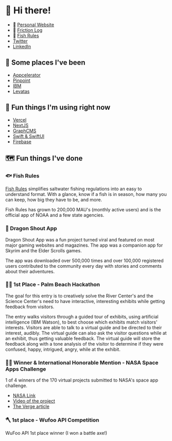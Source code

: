 # :wave: Hi there!

- 👾  [Personal Website](https://www.richardblalock.com/)
- 🚀  [Friction Log](https://frictionlog.com/)
- 🐠  [Fish Rules](https://fishrulesapp.com/)
- [Twitter](https://twitter.com/rblalock)
- [LinkedIn](https://www.linkedin.com/in/rickblalock/)

## 🚀  Some places I've been
- [Appcelerator](https://appcelerator.com)
- [Pinpoint](https://pinpoint.com)
- [IBM](https://ibm.com)
- [Levatas](https://levatas.com)

## 🔬  Fun things I'm using right now
- [Vercel](https://vercel.com)
- [NextJS](https://nextjs.com)
- [GraphCMS](https://graphcms.com)
- [Swift & SwiftUI](https://developer.apple.com/xcode/swiftui/)
- [Firebase](https://firebase.com)

## 🗺️  Fun things I've done

### :fish: Fish Rules

[Fish Rules](https://fishrulesapp.com) simplifies saltwater fishing regulations into an easy to understand format. With a glance, know if a fish is in season, how many you can keep, how big they have to be, and more.

Fish Rules has grown to 200,000 MAU's (monthly active users) and is the official app of NOAA and a few state agencies.

### 🐉  Dragon Shout App

Dragon Shout App was a fun project turned viral and featured on most major gaming websites and magazines. The app was a companion app for Skyrim and the Elder Scrolls games.

The app was downloaded over 500,000 times and over 100,000 registered users contributed to the community every day with stories and comments about their adventures.

### 👨‍💻  1st Place - Palm Beach Hackathon

The goal for this entry is to creatively solve the River Center's and the Science Center's need to have interactive, interesting exhibits while getting feedback from visitors.

The entry walks visitors through a guided tour of exhibits, using artificial intelligence (IBM Watson), to best choose which exhibits match visitors' interests. Visitors are able to talk to a virtual guide and be directed to their interest, audibly. The virtual guide can also ask the visitor questions while at an exhibit, thus getting valuable feedback. The virtual guide will store the feedback along with a tone analysis of the visitor to determine if they were confused, happy, intrigued, angry, while at the exhibit.

### 👨‍🚀  Winner & International Honorable Mention - NASA Space Apps Challenge

1 of 4 winners of the 170 virtual projects submitted to NASA's space app challenge.

- [NASA Link](https://open.nasa.gov/blog/virtual-winners/)
- [Video of the project](https://vimeo.com/64515087)
- [The Verge article](https://www.theverge.com/2013/4/29/4270734/nasa-space-apps-challenge-hackers-2013)

### 🪓  1st place - Wufoo API Competition

WuFoo API 1st place winner (I won a battle axe!)
